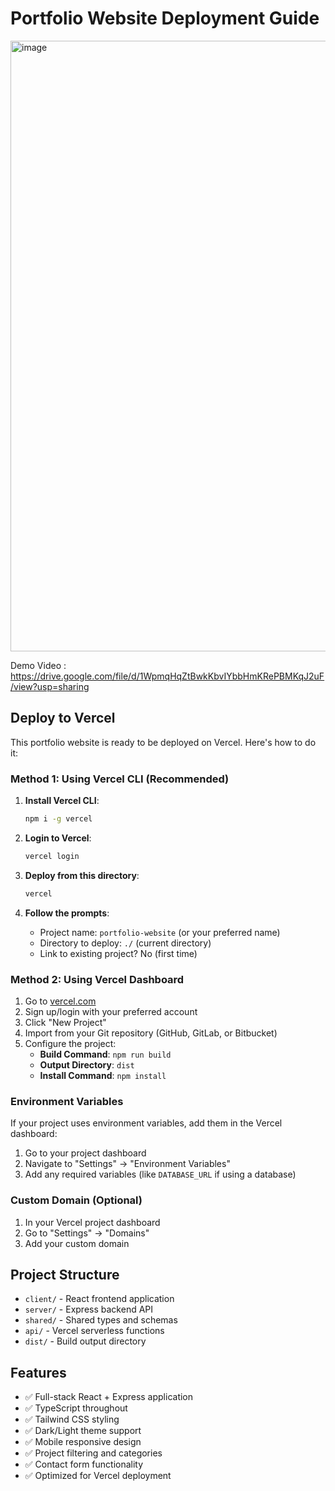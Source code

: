 # Portfolio Website Deployment Guide
<img width="1901" height="977" alt="image" src="https://github.com/user-attachments/assets/6fcccbd4-9e0e-43a1-85d1-5b5e1401b6ca" />

Demo Video : https://drive.google.com/file/d/1WpmqHqZtBwkKbvIYbbHmKRePBMKqJ2uF/view?usp=sharing

## Deploy to Vercel

This portfolio website is ready to be deployed on Vercel. Here's how to do it:

### Method 1: Using Vercel CLI (Recommended)

1. **Install Vercel CLI**:
   ```bash
   npm i -g vercel
   ```

2. **Login to Vercel**:
   ```bash
   vercel login
   ```

3. **Deploy from this directory**:
   ```bash
   vercel
   ```

4. **Follow the prompts**:
   - Project name: `portfolio-website` (or your preferred name)
   - Directory to deploy: `./` (current directory)
   - Link to existing project? No (first time)

### Method 2: Using Vercel Dashboard

1. Go to [vercel.com](https://vercel.com)
2. Sign up/login with your preferred account
3. Click "New Project"
4. Import from your Git repository (GitHub, GitLab, or Bitbucket)
5. Configure the project:
   - **Build Command**: `npm run build`
   - **Output Directory**: `dist`
   - **Install Command**: `npm install`

### Environment Variables

If your project uses environment variables, add them in the Vercel dashboard:

1. Go to your project dashboard
2. Navigate to "Settings" → "Environment Variables"
3. Add any required variables (like `DATABASE_URL` if using a database)

### Custom Domain (Optional)

1. In your Vercel project dashboard
2. Go to "Settings" → "Domains"
3. Add your custom domain

## Project Structure

- `client/` - React frontend application
- `server/` - Express backend API
- `shared/` - Shared types and schemas
- `api/` - Vercel serverless functions
- `dist/` - Build output directory

## Features

- ✅ Full-stack React + Express application
- ✅ TypeScript throughout
- ✅ Tailwind CSS styling
- ✅ Dark/Light theme support
- ✅ Mobile responsive design
- ✅ Project filtering and categories
- ✅ Contact form functionality
- ✅ Optimized for Vercel deployment
